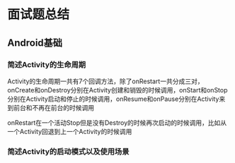# 面试题总结
## Android基础
### 简述Activity的生命周期

Activity的生命周期一共有7个回调方法，除了onRestart一共分成三对，
onCreate和onDestroy分别在Activity创建和销毁的时候调用，onStart和onStop分别在Activity启动和停止的时候调用，onResume和onPause分别在Activity来到前台和不再在前台的时候调用

onRestart在一个活动Stop但是没有Destroy的时候再次启动的时候调用，比如从一个Activity回退到上一个Activity的时候调用

### 简述Activity的启动模式以及使用场景



